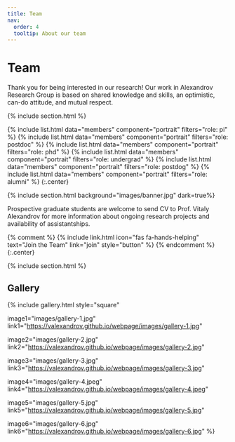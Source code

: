 ```yaml
---
title: Team
nav:
  order: 4
  tooltip: About our team
---
```


# <i class="fas fa-users"></i>Team
Thank you for being interested in our research! Our work in Alexandrov Research Group is based on shared knowledge and skills, an optimistic, can-do attitude, and mutual respect.


{% include section.html %}

{%
  include list.html
  data="members"
  component="portrait"
  filters="role: pi"
%}
{%
  include list.html
  data="members"
  component="portrait"
  filters="role: postdoc"
%}
{%
  include list.html
  data="members"
  component="portrait"
  filters="role: phd"
%}
{%
  include list.html
  data="members"
  component="portrait"
  filters="role: undergrad"
%}
{%
  include list.html
  data="members"
  component="portrait"
  filters="role: postdog"
%}
{%
  include list.html
  data="members"
  component="portrait"
  filters="role: alumni"
%}
{:.center}

{% include section.html background="images/banner.jpg" dark=true%}

Prospective graduate students are welcome to send CV to Prof. Vitaly Alexandrov for more information about ongoing research projects and availability of assistantships. 

{% comment %}
{%
  include link.html
  icon="fas fa-hands-helping"
  text="Join the Team"
  link="join"
  style="button"
%}
{% endcomment %}
{:.center}

{% include section.html %}

## Gallery

{%
  include gallery.html
  style="square"

  image1="images/gallery-1.jpg"
  link1="https://valexandrov.github.io/webpage/images/gallery-1.jpg"

  image2="images/gallery-2.jpg"
  link2="https://valexandrov.github.io/webpage/images/gallery-2.jpg"

  image3="images/gallery-3.jpg"
  link3="https://valexandrov.github.io/webpage/images/gallery-3.jpg"

  image4="images/gallery-4.jpeg"
  link4="https://valexandrov.github.io/webpage/images/gallery-4.jpeg"

  image5="images/gallery-5.jpg"
  link5="https://valexandrov.github.io/webpage/images/gallery-5.jpg"

  image6="images/gallery-6.jpg"
  link6="https://valexandrov.github.io/webpage/images/gallery-6.jpg"
%}
